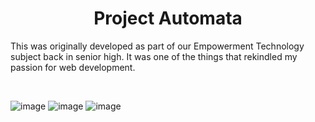 <div align="center">
  
# Project Automata
  
</div>

This was originally developed as part of our Empowerment Technology subject back in senior high. It was one of the things that rekindled my passion for web development.

<br> 

![image](https://github.com/alliyah95/project-automata/assets/74038500/540d8661-1f88-4e5a-87c0-e9a0aa688448)
![image](https://github.com/alliyah95/project-automata/assets/74038500/c158229a-37df-4ce2-829b-da8c6f1fadbf)
![image](https://github.com/alliyah95/project-automata/assets/74038500/db61fbb8-64d8-4065-bbe9-3efa4c629889)
